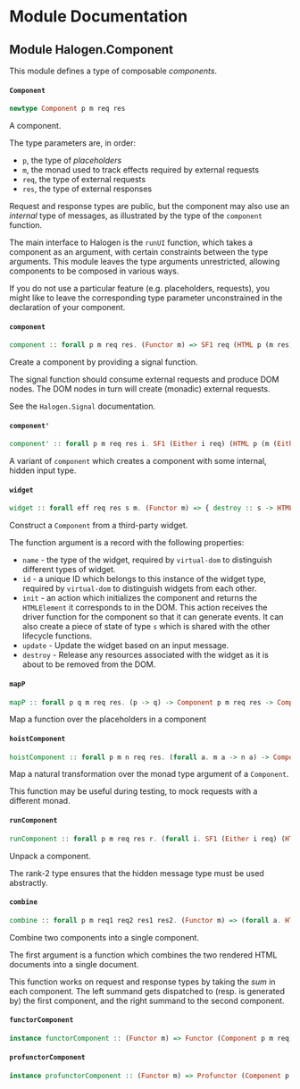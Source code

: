 # Module Documentation

## Module Halogen.Component


This module defines a type of composable _components_.

#### `Component`

``` purescript
newtype Component p m req res
```

A component.

The type parameters are, in order:

- `p`, the type of _placeholders_
- `m`, the monad used to track effects required by external requests
- `req`, the type of external requests
- `res`, the type of external responses

Request and response types are public, but the component may also use an _internal_ type
of messages, as illustrated by the type of the `component` function.

The main interface to Halogen is the `runUI` function, which takes a component as an argument,
with certain constraints between the type arguments. This module leaves the type arguments
unrestricted, allowing components to be composed in various ways.

If you do not use a particular feature (e.g. placeholders, requests), you might like to leave 
the corresponding type parameter unconstrained in the declaration of your component. 

#### `component`

``` purescript
component :: forall p m req res. (Functor m) => SF1 req (HTML p (m res)) -> Component p m req res
```

Create a component by providing a signal function.

The signal function should consume external requests and produce DOM nodes. The DOM
nodes in turn will create (monadic) external requests.

See the `Halogen.Signal` documentation.

#### `component'`

``` purescript
component' :: forall p m req res i. SF1 (Either i req) (HTML p (m (Either i res))) -> Component p m req res
```

A variant of `component` which creates a component with some internal, hidden input type.

#### `widget`

``` purescript
widget :: forall eff req res s m. (Functor m) => { destroy :: s -> HTMLElement -> Eff eff Unit, update :: req -> s -> HTMLElement -> Eff eff (Maybe HTMLElement), init :: (res -> Eff eff Unit) -> Eff eff { node :: HTMLElement, state :: s }, id :: String, name :: String } -> Component (Widget eff res) m req res
```

Construct a `Component` from a third-party widget.

The function argument is a record with the following properties:

- `name` - the type of the widget, required by `virtual-dom` to distinguish different
  types of widget.
- `id` - a unique ID which belongs to this instance of the widget type, required by 
  `virtual-dom` to distinguish widgets from each other.
- `init` - an action which initializes the component and returns the `HTMLElement` it corresponds
  to in the DOM. This action receives the driver function for the component so that it can
  generate events. It can also create a piece of state of type `s` which is shared with the
  other lifecycle functions.
- `update` - Update the widget based on an input message.
- `destroy` - Release any resources associated with the widget as it is about to be removed
  from the DOM.

#### `mapP`

``` purescript
mapP :: forall p q m req res. (p -> q) -> Component p m req res -> Component q m req res
```

Map a function over the placeholders in a component          

#### `hoistComponent`

``` purescript
hoistComponent :: forall p m n req res. (forall a. m a -> n a) -> Component p m req res -> Component p n req res
```

Map a natural transformation over the monad type argument of a `Component`.

This function may be useful during testing, to mock requests with a different monad.

#### `runComponent`

``` purescript
runComponent :: forall p m req res r. (forall i. SF1 (Either i req) (HTML p (m (Either i res))) -> r) -> Component p m req res -> r
```

Unpack a component.

The rank-2 type ensures that the hidden message type must be used abstractly.

#### `combine`

``` purescript
combine :: forall p m req1 req2 res1 res2. (Functor m) => (forall a. HTML p a -> HTML p a -> HTML p a) -> Component p m req1 res1 -> Component p m req2 res2 -> Component p m (Either req1 req2) (Either res1 res2)
```

Combine two components into a single component.

The first argument is a function which combines the two rendered HTML documents into a single document.

This function works on request and response types by taking the _sum_ in each component. The left summand
gets dispatched to (resp. is generated by) the first component, and the right summand to the second component.

#### `functorComponent`

``` purescript
instance functorComponent :: (Functor m) => Functor (Component p m req)
```


#### `profunctorComponent`

``` purescript
instance profunctorComponent :: (Functor m) => Profunctor (Component p m)
```




